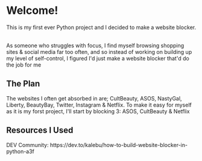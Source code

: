 <h1>Welcome!</h1>
This is my first ever Python project and I decided to make a website blocker. 

<br>
<br>

As someone who struggles with focus, I find myself browsing shopping sites & social media far too often, and so instead of working on building up my level of self-control, I figured I'd just make a website blocker that'd do the job for me

<h2>The Plan</h2>
The websites I often get absorbed in are; CultBeauty, ASOS, NastyGal, Liberty, BeautyBay, Twitter, Instagram & Netflix.
To make it easy for myself as it is my forst project, I'll start by blocking 3: ASOS, CultBeauty & Netflix

<h2>Resources I Used</h2>
DEV Community: https://dev.to/kalebu/how-to-build-website-blocker-in-python-a3f

